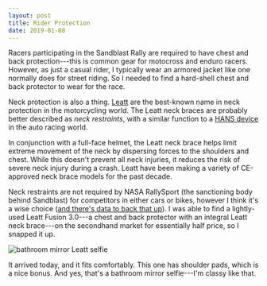 ```yaml
---
layout: post
title: Rider Protection
date: 2019-01-08
---
```


Racers participating in the Sandblast Rally are required to have chest and back protection---this is common gear for motocross and enduro racers. However, as just a casual rider, I typically wear an armored jacket like one normally does for street riding. So I needed to find a hard-shell chest and back protector to wear for the race.

Neck protection is also a thing. [Leatt](https://www.leatt.com/shop/moto/neck-braces.html) are the best-known name in neck protection in the motorcycling world. The Leatt neck braces are probably better described as *neck restraints*, with a similar function to a [HANS device](https://en.wikipedia.org/wiki/HANS_device) in the auto racing world.

In conjunction with a full-face helmet, the Leatt neck brace helps limit extreme movement of the neck by dispersing forces to the shoulders and chest. While this doesn't prevent all neck injuries, it reduces the risk of severe neck injury during a crash. Leatt have been making a variety of CE-approved neck brace models for the past decade.

Neck restraints are not required by NASA RallySport (the sanctioning body behind Sandblast) for competitors in either cars or bikes, however I think it's a wise choice ([and there's data to back that up](https://www.revzilla.com/common-tread/ask-the-doc-do-neck-braces-reduce-injuries)). I was able to find a lightly-used Leatt Fusion 3.0---a chest and back protector with an integral Leatt neck brace---on the secondhand market for essentially half price, so I snapped it up.

![bathroom mirror Leatt selfie](https://ian.does.racing/assets/img/leatt-selfie.jpg "bathroom mirror Leatt selfie")

It arrived today, and it fits comfortably. This one has shoulder pads, which is a nice bonus. And yes, that's a bathroom mirror selfie---I'm classy like that.
